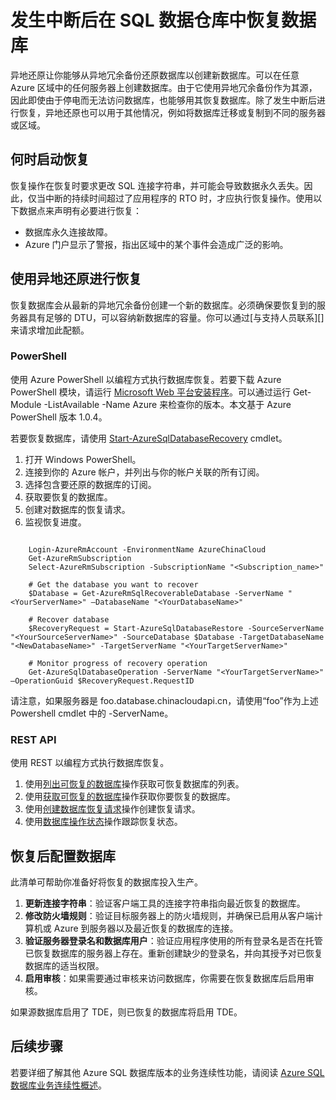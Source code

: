<properties
   pageTitle="发生中断后在 SQL 数据仓库中恢复数据库 | Azure"
   description="发生中断后在 SQL 数据仓库中恢复数据库的步骤。"
   services="sql-data-warehouse"
   documentationCenter="NA"
   authors="sahaj08"
   manager="barbkess"
   editor=""/>

<tags
   ms.service="sql-data-warehouse"
   ms.date="03/09/2016"
   wacn.date="04/11/2016"/>

# 发生中断后在 SQL 数据仓库中恢复数据库

异地还原让你能够从异地冗余备份还原数据库以创建新数据库。可以在任意 Azure 区域中的任何服务器上创建数据库。由于它使用异地冗余备份作为其源，因此即使由于停电而无法访问数据库，也能够用其恢复数据库。除了发生中断后进行恢复，异地还原也可以用于其他情况，例如将数据库迁移或复制到不同的服务器或区域。


## 何时启动恢复
恢复操作在恢复时要求更改 SQL 连接字符串，并可能会导致数据永久丢失。因此，仅当中断的持续时间超过了应用程序的 RTO 时，才应执行恢复操作。使用以下数据点来声明有必要进行恢复：

- 数据库永久连接故障。
- Azure 门户显示了警报，指出区域中的某个事件会造成广泛的影响。


## 使用异地还原进行恢复
恢复数据库会从最新的异地冗余备份创建一个新的数据库。必须确保要恢复到的服务器具有足够的 DTU，可以容纳新数据库的容量。你可以通过[与支持人员联系][]来请求增加此配额。


### PowerShell
使用 Azure PowerShell 以编程方式执行数据库恢复。若要下载 Azure PowerShell 模块，请运行 [Microsoft Web 平台安装程序](http://go.microsoft.com/fwlink/p/?linkid=320376&clcid=0x409)。可以通过运行 Get-Module -ListAvailable -Name Azure 来检查你的版本。本文基于  Azure PowerShell 版本 1.0.4。

若要恢复数据库，请使用 [Start-AzureSqlDatabaseRecovery][] cmdlet。

1. 打开 Windows PowerShell。
2. 连接到你的 Azure 帐户，并列出与你的帐户关联的所有订阅。
3. 选择包含要还原的数据库的订阅。
4. 获取要恢复的数据库。
5. 创建对数据库的恢复请求。
6. 监视恢复进度。

```

    Login-AzureRmAccount -EnvironmentName AzureChinaCloud
    Get-AzureRmSubscription
    Select-AzureRmSubscription -SubscriptionName "<Subscription_name>"
    
    # Get the database you want to recover
    $Database = Get-AzureRmSqlRecoverableDatabase -ServerName "<YourServerName>" –DatabaseName "<YourDatabaseName>"
    
    # Recover database
    $RecoveryRequest = Start-AzureSqlDatabaseRestore -SourceServerName "<YourSourceServerName>" -SourceDatabase $Database -TargetDatabaseName "<NewDatabaseName>" -TargetServerName "<YourTargetServerName>"
    
    # Monitor progress of recovery operation
    Get-AzureSqlDatabaseOperation -ServerName "<YourTargetServerName>" –OperationGuid $RecoveryRequest.RequestID

```

请注意，如果服务器是 foo.database.chinacloudapi.cn，请使用“foo”作为上述 Powershell cmdlet 中的 -ServerName。

### REST API
使用 REST 以编程方式执行数据库恢复。

1. 使用[列出可恢复的数据库][]操作获取可恢复数据库的列表。
2. 使用[获取可恢复的数据库][]操作获取你要恢复的数据库。
3. 使用[创建数据库恢复请求][]操作创建恢复请求。
4. 使用[数据库操作状态][]操作跟踪恢复状态。



## 恢复后配置数据库
此清单可帮助你准备好将恢复的数据库投入生产。

1. **更新连接字符串**：验证客户端工具的连接字符串指向最近恢复的数据库。
2. **修改防火墙规则**：验证目标服务器上的防火墙规则，并确保已启用从客户端计算机或 Azure 到服务器以及最近恢复的数据库的连接。
3. **验证服务器登录名和数据库用户**：验证应用程序使用的所有登录名是否在托管已恢复数据库的服务器上存在。重新创建缺少的登录名，并向其授予对已恢复数据库的适当权限。 
4. **启用审核**：如果需要通过审核来访问数据库，你需要在恢复数据库后启用审核。

如果源数据库启用了 TDE，则已恢复的数据库将启用 TDE。


## 后续步骤
若要详细了解其他 Azure SQL 数据库版本的业务连续性功能，请阅读 [Azure SQL 数据库业务连续性概述][]。


<!--Image references-->

<!--Article references-->
[Azure SQL 数据库业务连续性概述]: /documentation/articles/sql-database-business-continuity
[Finalize a recovered database]: /documentation/articles/sql-database-recovered-finalize

<!--MSDN references-->
[Start-AzureSqlDatabaseRecovery]: https://msdn.microsoft.com/zh-cn/library/azure/dn720224.aspx
[列出可恢复的数据库]: http://msdn.microsoft.com/zh-cn/library/azure/dn800984.aspx
[获取可恢复的数据库]: http://msdn.microsoft.com/zh-cn/library/azure/dn800985.aspx
[创建数据库恢复请求]: http://msdn.microsoft.com/zh-cn/library/azure/dn800986.aspx
[数据库操作状态]: http://msdn.microsoft.com/zh-cn/library/azure/dn720371.aspx

<!--Other Web references-->
[Azure 门户]: https://manage.windowsazure.cn/

<!---HONumber=Mooncake_0405_2016-->